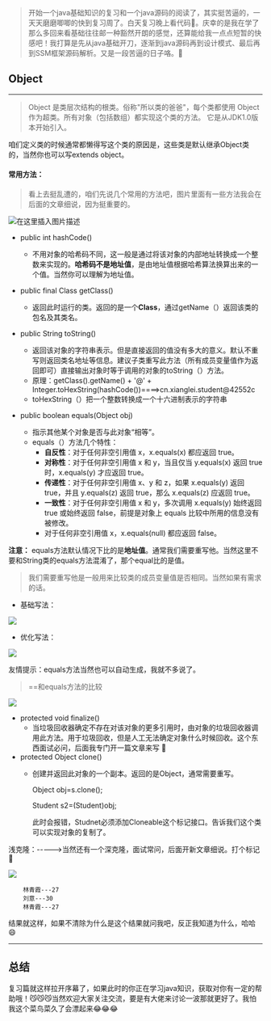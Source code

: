 >开始一个java基础知识的复习和一个java源码的阅读了，其实挺苦逼的，一天天磨磨唧唧的快到复习周了。白天复习晚上看代码👼。庆幸的是我在学了那么多回来看基础往往邮一种豁然开朗的感觉，还算能给我一点点短暂的快感吧！我打算是先从java基础开刀，逐渐到java源码再到设计模式、最后再到SSM框架源码解析。又是一段苦逼的日子咯。😤

## Object
---
>Object 是类层次结构的根类。俗称"所以类的爸爸"，每个类都使用 Object 作为超类。所有对象（包括数组）都实现这个类的方法。 它是从JDK1.0版本开始引入。

咱们定义类的时候通常都懒得写这个类的原因是，这些类是默认继承Object类的，当然你也可以写extends object。

#### 常用方法：
>看上去挺乱遭的，咱们先说几个常用的方法吧，图片里面有一些方法我会在后面的文章细说，因为挺重要的。

![在这里插入图片描述](https://images0.cnblogs.com/i/426802/201404/262136225915517.jpg)

* public int hashCode()
	* 不用对象的哈希码不同，这一般是通过将该对象的内部地址转换成一个整数来实现的。**哈希码不是地址值**，是由地址值根据哈希算法换算出来的一个值。当然你可以理解为地址值。
* public final Class getClass()
	* 返回此时运行的类。返回的是一个**Class**，通过getName（）返回该类的包名及其类名。
* public String toString()
	* 返回该对象的字符串表示。但是直接返回的值没有多大的意义。默认不重写则返回类名地址等信息。建议子类重写此方法（所有成员变量值作为返回即可）直接输出对象时等于调用的对象的toString（）方法。
	* 原理：getClass().getName() + '@' + Integer.toHexString(hashCode())====>cn.xianglei.student@42552c
	* toHexString（）把一个整数转换成一个十六进制表示的字符串

* public boolean equals(Object obj)
	* 指示其他某个对象是否与此对象“相等”。
	* equals（）方法几个特性：
		* **自反性**：对于任何非空引用值 x，x.equals(x) 都应返回 true。 
		* **对称性**：对于任何非空引用值 x 和 y，当且仅当 y.equals(x) 返回 true 时，x.equals(y) 才应返回 true。 
		* **传递性**：对于任何非空引用值 x、y 和 z，如果 x.equals(y) 返回 true，并且 y.equals(z) 返回 true，那么 x.equals(z) 应返回 true。 
		* **一致性**：对于任何非空引用值 x 和 y，多次调用 x.equals(y) 始终返回 true 或始终返回 false，前提是对象上 equals 比较中所用的信息没有被修改。 
		* 对于任何非空引用值 x，x.equals(null) 都应返回 false。


**注意：** equals方法默认情况下比的是**地址值**。通常我们需要重写他。当然这里不要和String类的equals方法混淆了，那个equal比的是值。

>我们需要重写他是一般用来比较类的成员变量值是否相同。当然如果有需求的话。

* 基础写法：

![](https://i.imgur.com/miA9weP.png)

* 优化写法：

 ![](https://i.imgur.com/RIOIys5.png)

友情提示：equals方法当然也可以自动生成，我就不多说了。

>==和equals方法的比较

![](https://i.imgur.com/tglUAWQ.png)

* protected void finalize()
	*  当垃圾回收器确定不存在对该对象的更多引用时，由对象的垃圾回收器调用此方法。用于垃圾回收，但是人工无法确定对象什么时候回收。这个东西面试必问，后面我专门开一篇文章来写 🙋
* protected Object clone()
	* 创建并返回此对象的一个副本。返回的是Object，通常需要重写。

		Object obj=s.clone();

		Student s2=(Student)obj;  

		此时会报错，Studnet必须添加Cloneable这个标记接口。告诉我们这个类可以实现对象的复制了。

浅克隆：----->当然还有一个深克隆，面试常问，后面开新文章细说。打个标记  🙋

![](https://i.imgur.com/I1DFlH3.png)

		林青霞---27
		刘意---30
		林青霞---27
		
结果就这样，如果不清除为什么是这个结果就问我吧，反正我知道为什么，哈哈😄



------

## 总结

复习篇就这样拉开序幕了，如果此时的你正在学习java知识，获取对你有一定的帮助哦！😼😼😼当然欢迎大家关注交流，要是有大佬来讨论一波那就更好了。我怕我这个菜鸟菜久了会漂起来😂😂😂
